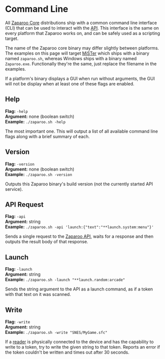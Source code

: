 # Command Line

All [Zaparoo Core](/docs/core) distributions ship with a common command line interface (CLI) that can be used to interact with the [API](/docs/core/api). This interface is the same on every platform that Zaparoo works on, and can be safely used as a scripting target.

The name of the Zaparoo core binary may differ slightly between platforms. The examples on this page will target [MiSTer](/docs/platforms/mister) which ships with a binary named `zaparoo.sh`, whereas Windows ships with a binary named `Zaparoo.exe`. Functionally they're the same, just replace the filename in the examples.

If a platform's binary displays a GUI when run without arguments, the GUI will not be display when at least one of these flags are enabled.

## Help

**Flag:** `-help`  
**Argument:** none (boolean switch)  
**Example:** `./zaparoo.sh -help`

The most important one. This will output a list of all available command line flags along with a brief summary of each.

## Version

**Flag:** `-version`  
**Argument:** none (boolean switch)  
**Example:** `./zaparoo.sh -version`

Outputs this Zaparoo binary's build version (not the currently started API service).

## API Request

**Flag:** `-api`  
**Argument:** string  
**Example:** `./zaparoo.sh -api 'launch:{"text":"**launch.system:menu"}'`

Sends a single request to the [Zaparoo API](../core/api/index.md), waits for a response and then outputs the result body of that response.

## Launch

**Flag:** `-launch`  
**Argument:** string  
**Example:** `./zaparoo.sh -launch "**launch.random:arcade"`

Sends the string argument to the API as a launch command, as if a token with that text on it was scanned.

## Write

**Flag:** `-write`  
**Argument:** string  
**Example:** `./zaparoo.sh -write "SNES/MyGame.sfc"`

If a [reader](../readers/index.md) is physically connected to the device and has the capability to write to a token, try to write the given string to that token. Reports an error if the token couldn't be written and times out after 30 seconds.
